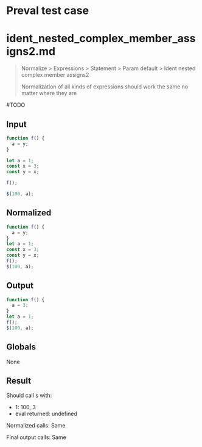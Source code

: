 # Preval test case

# ident_nested_complex_member_assigns2.md

> Normalize > Expressions > Statement > Param default > Ident nested complex member assigns2
>
> Normalization of all kinds of expressions should work the same no matter where they are

#TODO

## Input

`````js filename=intro
function f() {
  a = y;
}

let a = 1;
const x = 3;
const y = x;

f();

$(100, a);
`````

## Normalized

`````js filename=intro
function f() {
  a = y;
}
let a = 1;
const x = 3;
const y = x;
f();
$(100, a);
`````

## Output

`````js filename=intro
function f() {
  a = 3;
}
let a = 1;
f();
$(100, a);
`````

## Globals

None

## Result

Should call `$` with:
 - 1: 100, 3
 - eval returned: undefined

Normalized calls: Same

Final output calls: Same
